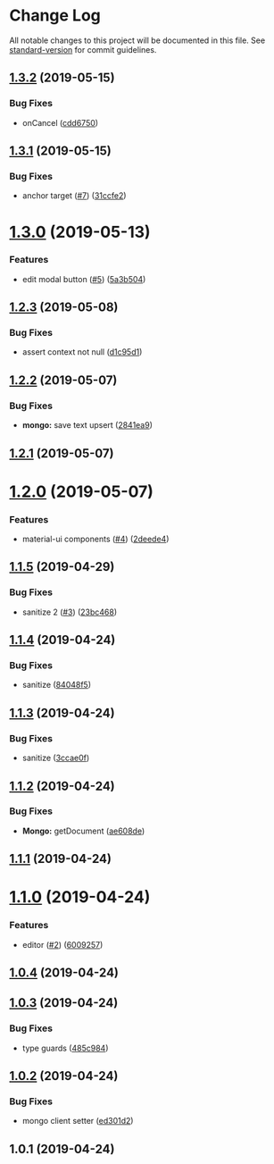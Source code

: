 # Change Log

All notable changes to this project will be documented in this file. See [standard-version](https://github.com/conventional-changelog/standard-version) for commit guidelines.

## [1.3.2](https://github.com/SponsorPay/remote-text/compare/v1.3.1...v1.3.2) (2019-05-15)


### Bug Fixes

* onCancel ([cdd6750](https://github.com/SponsorPay/remote-text/commit/cdd6750))



## [1.3.1](https://github.com/SponsorPay/remote-text/compare/v1.3.0...v1.3.1) (2019-05-15)


### Bug Fixes

* anchor target ([#7](https://github.com/SponsorPay/remote-text/issues/7)) ([31ccfe2](https://github.com/SponsorPay/remote-text/commit/31ccfe2))



# [1.3.0](https://github.com/SponsorPay/remote-text/compare/v1.2.3...v1.3.0) (2019-05-13)


### Features

* edit modal button ([#5](https://github.com/SponsorPay/remote-text/issues/5)) ([5a3b504](https://github.com/SponsorPay/remote-text/commit/5a3b504))



## [1.2.3](https://github.com/SponsorPay/remote-text/compare/v1.2.2...v1.2.3) (2019-05-08)


### Bug Fixes

* assert context not null ([d1c95d1](https://github.com/SponsorPay/remote-text/commit/d1c95d1))



## [1.2.2](https://github.com/SponsorPay/remote-text/compare/v1.2.1...v1.2.2) (2019-05-07)


### Bug Fixes

* **mongo:** save text upsert ([2841ea9](https://github.com/SponsorPay/remote-text/commit/2841ea9))



## [1.2.1](https://github.com/SponsorPay/remote-text/compare/v1.2.0...v1.2.1) (2019-05-07)



# [1.2.0](https://github.com/SponsorPay/remote-text/compare/v1.1.5...v1.2.0) (2019-05-07)


### Features

* material-ui components ([#4](https://github.com/SponsorPay/remote-text/issues/4)) ([2deede4](https://github.com/SponsorPay/remote-text/commit/2deede4))



## [1.1.5](https://github.com/SponsorPay/remote-text/compare/v1.1.4...v1.1.5) (2019-04-29)


### Bug Fixes

* sanitize 2 ([#3](https://github.com/SponsorPay/remote-text/issues/3)) ([23bc468](https://github.com/SponsorPay/remote-text/commit/23bc468))



## [1.1.4](https://github.com/SponsorPay/remote-text/compare/v1.1.3...v1.1.4) (2019-04-24)


### Bug Fixes

* sanitize ([84048f5](https://github.com/SponsorPay/remote-text/commit/84048f5))



## [1.1.3](https://github.com/SponsorPay/remote-text/compare/v1.1.2...v1.1.3) (2019-04-24)


### Bug Fixes

* sanitize ([3ccae0f](https://github.com/SponsorPay/remote-text/commit/3ccae0f))



## [1.1.2](https://github.com/SponsorPay/remote-text/compare/v1.1.1...v1.1.2) (2019-04-24)


### Bug Fixes

* **Mongo:** getDocument ([ae608de](https://github.com/SponsorPay/remote-text/commit/ae608de))



## [1.1.1](https://github.com/SponsorPay/remote-text/compare/v1.1.0...v1.1.1) (2019-04-24)



# [1.1.0](https://github.com/SponsorPay/remote-text/compare/v1.0.4...v1.1.0) (2019-04-24)


### Features

* editor ([#2](https://github.com/SponsorPay/remote-text/issues/2)) ([6009257](https://github.com/SponsorPay/remote-text/commit/6009257))



## [1.0.4](https://github.com/SponsorPay/remote-text/compare/v1.0.3...v1.0.4) (2019-04-24)



## [1.0.3](https://github.com/SponsorPay/remote-text/compare/v1.0.2...v1.0.3) (2019-04-24)


### Bug Fixes

* type guards ([485c984](https://github.com/SponsorPay/remote-text/commit/485c984))



## [1.0.2](https://github.com/SponsorPay/remote-text/compare/v1.0.1...v1.0.2) (2019-04-24)


### Bug Fixes

* mongo client setter ([ed301d2](https://github.com/SponsorPay/remote-text/commit/ed301d2))



## 1.0.1 (2019-04-24)
